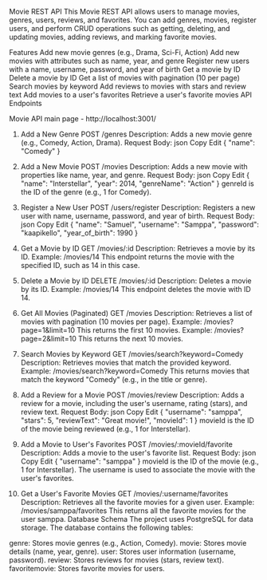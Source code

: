 Movie REST API
This Movie REST API allows users to manage movies, genres, users, reviews, and favorites. 
You can add genres, movies, register users, and perform CRUD operations such as getting, deleting, 
and updating movies, adding reviews, and marking favorite movies.

Features
Add new movie genres (e.g., Drama, Sci-Fi, Action)
Add new movies with attributes such as name, year, and genre
Register new users with a name, username, password, and year of birth
Get a movie by ID
Delete a movie by ID
Get a list of movies with pagination (10 per page)
Search movies by keyword
Add reviews to movies with stars and review text
Add movies to a user's favorites
Retrieve a user's favorite movies
API Endpoints

Movie API main page - http://localhost:3001/

1. Add a New Genre
POST /genres
Description: Adds a new movie genre (e.g., Comedy, Action, Drama).
Request Body:
json
Copy
Edit
{
  "name": "Comedy"
}


2. Add a New Movie
POST /movies
Description: Adds a new movie with properties like name, year, and genre.
Request Body:
json
Copy
Edit
{
  "name": "Interstellar",
  "year": 2014,
  "genreName": "Action"
}
genreId is the ID of the genre (e.g., 1 for Comedy).


3. Register a New User
POST /users/register
Description: Registers a new user with name, username, password, and year of birth.
Request Body:
json
Copy
Edit
{
  "name": "Samuel",
  "username": "Samppa",
  "password": "kaapikello",
  "year_of_birth": 1990
}


4. Get a Movie by ID
GET /movies/:id
Description: Retrieves a movie by its ID.
Example: /movies/14
This endpoint returns the movie with the specified ID, such as 14 in this case.


5. Delete a Movie by ID
DELETE /movies/:id
Description: Deletes a movie by its ID.
Example: /movies/14
This endpoint deletes the movie with ID 14.


6. Get All Movies (Paginated)
GET /movies
Description: Retrieves a list of movies with pagination (10 movies per page).
Example: /movies?page=1&limit=10
This returns the first 10 movies.
Example: /movies?page=2&limit=10
This returns the next 10 movies.


7. Search Movies by Keyword
GET /movies/search?keyword=Comedy
Description: Retrieves movies that match the provided keyword.
Example: /movies/search?keyword=Comedy
This returns movies that match the keyword "Comedy" (e.g., in the title or genre).


8. Add a Review for a Movie
POST /movies/review
Description: Adds a review for a movie, including the user's username, rating (stars), and review text.
Request Body:
json
Copy
Edit
{
  "username": "samppa",
  "stars": 5,
  "reviewText": "Great movie!",
  "movieId": 1
}
movieId is the ID of the movie being reviewed (e.g., 1 for Interstellar).


9. Add a Movie to User's Favorites
POST /movies/:movieId/favorite
Description: Adds a movie to the user's favorite list.
Request Body:
json
Copy
Edit
{
  "username": "samppa"
}
movieId is the ID of the movie (e.g., 1 for Interstellar).
The username is used to associate the movie with the user's favorites.


10. Get a User's Favorite Movies
GET /movies/:username/favorites
Description: Retrieves all the favorite movies for a given user.
Example: /movies/samppa/favorites
This returns all the favorite movies for the user samppa.
Database Schema
The project uses PostgreSQL for data storage. The database contains the following tables:

genre: Stores movie genres (e.g., Action, Comedy).
movie: Stores movie details (name, year, genre).
user: Stores user information (username, password).
review: Stores reviews for movies (stars, review text).
favoritemovie: Stores favorite movies for users.
